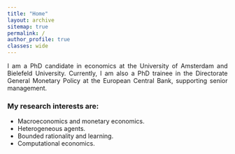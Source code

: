 ```yaml
---
title: "Home"
layout: archive
sitemap: true
permalink: /
author_profile: true
classes: wide
---
```


<p style="text-align: justify">
I am a PhD candidate in economics at the University of Amsterdam and Bielefeld University. Currently, I am also a PhD trainee in the Directorate General Monetary Policy at the European Central Bank, supporting senior management.
</p>

<!-- <p style="text-align: justify">
My research is driven towards characterizing, quantifying, and, ultimately, predicting natural phenomena by way of mathematical modelling.
Within this purview, numerical methods are indispensable.
Indeed, they <em>must</em> be used in order to make informed decisions and reach reliable conclusions when facing contemporary problems in science and engineering.
By employing mathematical tools from functional analysis, topology, differential geometry, and numerical linear algebra, the intent of my research is to develop the most accurate and practical numerical methods for modern scientific and engineering purposes.
</p> -->

### My research interests are:
- Macroeconomics and monetary economics.
- Heterogeneous agents.
- Bounded rationality and learning.
- Computational economics.

